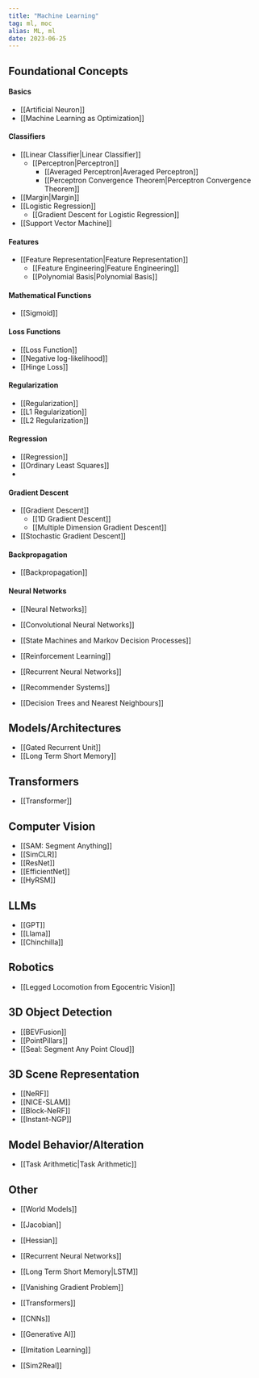 ```yaml
---
title: "Machine Learning"
tag: ml, moc
alias: ML, ml
date: 2023-06-25
---
```

## Foundational Concepts

#### Basics
- [[Artificial Neuron]]
- [[Machine Learning as Optimization]]

#### Classifiers
- [[Linear Classifier|Linear Classifier]]
	- [[Perceptron|Perceptron]]
		- [[Averaged Perceptron|Averaged Perceptron]]
		- [[Perceptron Convergence Theorem|Perceptron Convergence Theorem]]
- [[Margin|Margin]]
- [[Logistic Regression]]
	- [[Gradient Descent for Logistic Regression]]
- [[Support Vector Machine]]

#### Features
- [[Feature Representation|Feature Representation]]
	- [[Feature Engineering|Feature Engineering]]
	- [[Polynomial Basis|Polynomial Basis]]

#### Mathematical Functions
- [[Sigmoid]]

#### Loss Functions
- [[Loss Function]]
- [[Negative log-likelihood]]
- [[Hinge Loss]]

#### Regularization
- [[Regularization]]
- [[L1 Regularization]]
- [[L2 Regularization]]

#### Regression
- [[Regression]]
- [[Ordinary Least Squares]]
- 

#### Gradient Descent
- [[Gradient Descent]]
	- [[1D Gradient Descent]]
	- [[Multiple Dimension Gradient Descent]]
- [[Stochastic Gradient Descent]]

#### Backpropagation
- [[Backpropagation]]

#### Neural Networks
- [[Neural Networks]]

- [[Convolutional Neural Networks]]

- [[State Machines and Markov Decision Processes]]

- [[Reinforcement Learning]]

- [[Recurrent Neural Networks]]

- [[Recommender Systems]]

- [[Decision Trees and Nearest Neighbours]]

## Models/Architectures
- [[Gated Recurrent Unit]]
- [[Long Term Short Memory]]
## Transformers
- [[Transformer]]
## Computer Vision
- [[SAM: Segment Anything]]
- [[SimCLR]]
- [[ResNet]]
- [[EfficientNet]]
- [[HyRSM]]

## LLMs
- [[GPT]]
- [[Llama]]
- [[Chinchilla]]

## Robotics
- [[Legged Locomotion from Egocentric Vision]]

## 3D Object Detection
- [[BEVFusion]]
- [[PointPillars]]
- [[Seal: Segment Any Point Cloud]]

## 3D Scene Representation
- [[NeRF]]
- [[NICE-SLAM]]
- [[Block-NeRF]]
- [[Instant-NGP]]

## Model Behavior/Alteration
- [[Task Arithmetic|Task Arithmetic]]

## Other
- [[World Models]]


- [[Jacobian]]
- [[Hessian]]

- [[Recurrent Neural Networks]]
- [[Long Term Short Memory|LSTM]]
- [[Vanishing Gradient Problem]]
- [[Transformers]]

- [[CNNs]]
- [[Generative AI]]
- [[Imitation Learning]]
- [[Sim2Real]]